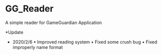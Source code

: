 # GG_Reader
A simple reader for GameGuardian Application

*Update

- 2020/2/6
 • Improved reading system
 • Fixed some crush bug
 • Fixed improperly name format